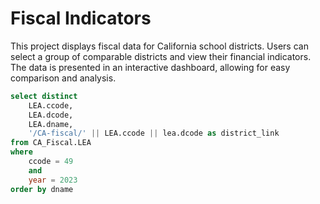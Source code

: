 # Fiscal Indicators

This project displays fiscal data for California school districts. Users can select a group of comparable districts and view their financial indicators. The data is presented in an interactive dashboard, allowing for easy comparison and analysis.

```sql districts
select distinct
    LEA.ccode,
    LEA.dcode,
    LEA.dname,
    '/CA-fiscal/' || LEA.ccode || lea.dcode as district_link
from CA_Fiscal.LEA
where
    ccode = 49
    and
    year = 2023
order by dname
```

<DataTable data={districts} rows=all link=district_link>
    <Column id=dname title=District/>
</DataTable>

